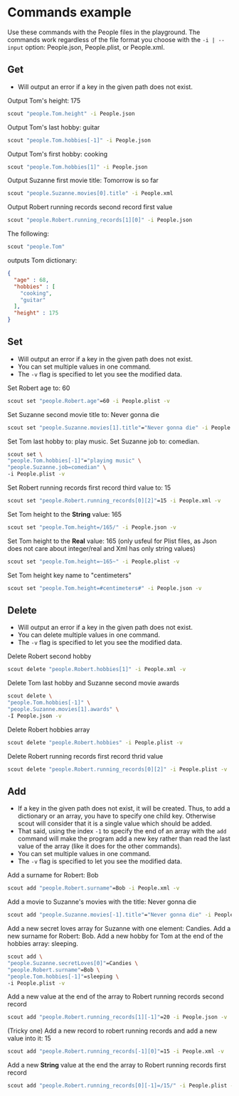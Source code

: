 # Commands example
Use these commands with the People files in the playground.
The commands work regardless of the file format you choose with the `-i | --input` option: People.json, People.plist, or People.xml.

## Get
- Will output an error if a key in the given path does not exist. 

 Output Tom's height: 175
```bash
scout "people.Tom.height" -i People.json
```

 Output Tom's last hobby: guitar
```bash
scout "people.Tom.hobbies[-1]" -i People.json
```

 Output Tom's first hobby: cooking
```bash
scout "people.Tom.hobbies[1]" -i People.json
```

 Output Suzanne first movie title: Tomorrow is so far
```bash
scout "people.Suzanne.movies[0].title" -i People.xml
```
 Output Robert running records second record first value

```bash
scout "people.Robert.running_records[1][0]" -i People.json
```

The following:

```bash
scout "people.Tom"
```
outputs Tom dictionary:

```json
{
  "age" : 68,
  "hobbies" : [
    "cooking",
    "guitar"
  ],
  "height" : 175
}
```

## Set
- Will output an error if a key in the given path does not exist.
- You can set multiple values in one command.
- The `-v` flag is specified to let you see the modified data.

 Set Robert age to: 60
```bash
scout set "people.Robert.age"=60 -i People.plist -v
```

 Set Suzanne second movie title to: Never gonna die
```bash
scout set "people.Suzanne.movies[1].title"="Never gonna die" -i People.json -v
```

 Set Tom last hobby to: play music. Set Suzanne job to: comedian.
```bash
scout set \
"people.Tom.hobbies[-1]"="playing music" \
"people.Suzanne.job=comedian" \
-i People.plist -v
```

 Set Robert running records first record third value to: 15
```bash
scout set "people.Robert.running_records[0][2]"=15 -i People.xml -v
```

 Set Tom height to the **String** value: 165
```bash
scout set "people.Tom.height=/165/" -i People.json -v
```

Set Tom height to the **Real** value: 165 (only usfeul for Plist files, as Json does not care about integer/real and Xml has only string values)
```bash
scout set "people.Tom.height=~165~" -i People.plist -v
```

 Set Tom height key name to "centimeters"
```bash
scout set "people.Tom.height=#centimeters#" -i People.json -v
```


## Delete

- Will output an error if a key in the given path does not exist.
- You can delete multiple values in one command.
- The `-v` flag is specified to let you see the modified data.

 Delete Robert second hobby
```bash
scout delete "people.Robert.hobbies[1]" -i People.xml -v
```
 Delete Tom last hobby and Suzanne second movie awards
```bash
scout delete \
"people.Tom.hobbies[-1]" \
"people.Suzanne.movies[1].awards" \
-I People.json -v
```

 Delete Robert hobbies array
```bash
scout delete "people.Robert.hobbies" -i People.plist -v
```

 Delete Robert running records first record thrid value
```bash
scout delete "people.Robert.running_records[0][2]" -i People.plist -v
```

## Add
- If a key in the given path does not exist, it will be created. Thus, to add a dictionary or an array, you have to specify one child key. Otherwise scout will consider that it is a single value which should be added.
- That said, using the index `-1` to specify the end of an array with the `add` command will make the program add a new key rather than read the last value of the array (like it does for the other commands). 
- You can set multiple values in one command.
-  The `-v` flag is specified to let you see the modified data.

 Add a surname for Robert: Bob
```bash
scout add "people.Robert.surname"=Bob -i People.xml -v
```

 Add a movie to Suzanne's movies with the title: Never gonna die
```bash
scout add "people.Suzanne.movies[-1].title"="Never gonna die" -i People.json -v
```

 Add a new secret loves array for Suzanne with one element: Candies. Add a new surname for Robert: Bob. Add a new hobby for Tom at the end of the hobbies array: sleeping.
```bash
scout add \
"people.Suzanne.secretLoves[0]"=Candies \
"people.Robert.surname"=Bob \
"people.Tom.hobbies[-1]"=sleeping \
-i People.plist -v
```

 Add a new value at the end of the array to Robert running records second record
```bash
scout add "people.Robert.running_records[1][-1]"=20 -i People.json -v
```

 (Tricky one) Add a new record to robert running records and add a new value into it: 15

```bash
scout add "people.Robert.running_records[-1][0]"=15 -i People.xml -v
```

 Add a new **String** value at the end the array to Robert running records first record
```bash
scout add "people.Robert.running_records[0][-1]=/15/" -i People.plist -v
```